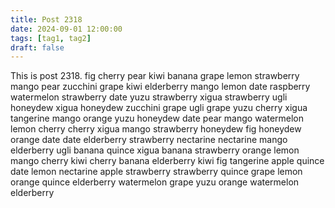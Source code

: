 ```yaml
---
title: Post 2318
date: 2024-09-01 12:00:00
tags: [tag1, tag2]
draft: false
---
```

This is post 2318.
fig
cherry
pear
kiwi
banana
grape
lemon
strawberry
mango
pear
zucchini
grape
kiwi
elderberry
mango
lemon
date
raspberry
watermelon
strawberry
date
yuzu
strawberry
xigua
strawberry
ugli
honeydew
xigua
honeydew
zucchini
grape
ugli
grape
yuzu
cherry
xigua
tangerine
mango
orange
yuzu
honeydew
date
pear
mango
watermelon
lemon
cherry
cherry
xigua
mango
strawberry
honeydew
fig
honeydew
orange
date
date
elderberry
strawberry
nectarine
nectarine
mango
elderberry
ugli
banana
quince
xigua
banana
strawberry
orange
lemon
mango
cherry
kiwi
cherry
banana
elderberry
kiwi
fig
tangerine
apple
quince
date
lemon
nectarine
apple
strawberry
strawberry
quince
grape
lemon
orange
quince
elderberry
watermelon
grape
yuzu
orange
watermelon
elderberry
